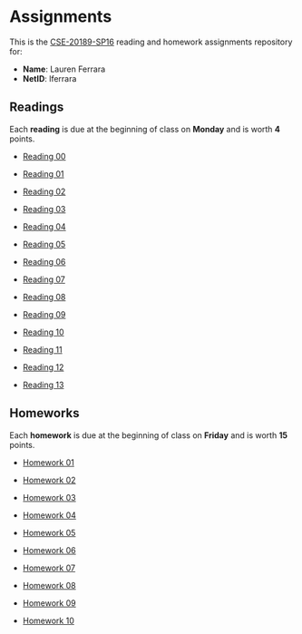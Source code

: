 Assignments
===========

This is the [CSE-20189-SP16] reading and homework assignments repository for:

* **Name**:  Lauren Ferrara
* **NetID**: lferrara

Readings
--------

Each **reading** is due at the beginning of class on **Monday** and is worth
**4** points.

- [Reading 00](https://www3.nd.edu/~pbui/teaching/cse.20189.sp16/reading00.html)

- [Reading 01](https://www3.nd.edu/~pbui/teaching/cse.20189.sp16/reading01.html)

- [Reading 02](https://www3.nd.edu/~pbui/teaching/cse.20189.sp16/reading02.html)

- [Reading 03](https://www3.nd.edu/~pbui/teaching/cse.20189.sp16/reading03.html)

- [Reading 04](https://www3.nd.edu/~pbui/teaching/cse.20189.sp16/reading04.html)

- [Reading 05](https://www3.nd.edu/~pbui/teaching/cse.20189.sp16/reading05.html)

- [Reading 06](https://www3.nd.edu/~pbui/teaching/cse.20189.sp16/reading06.html)

- [Reading 07](https://www3.nd.edu/~pbui/teaching/cse.20189.sp16/reading07.html)

- [Reading 08](https://www3.nd.edu/~pbui/teaching/cse.20189.sp16/reading08.html)

- [Reading 09](https://www3.nd.edu/~pbui/teaching/cse.20189.sp16/reading09.html)

- [Reading 10](https://www3.nd.edu/~pbui/teaching/cse.20189.sp16/reading10.html)

- [Reading 11](https://www3.nd.edu/~pbui/teaching/cse.20189.sp16/reading11.html)

- [Reading 12](https://www3.nd.edu/~pbui/teaching/cse.20189.sp16/reading12.html)

- [Reading 13](https://www3.nd.edu/~pbui/teaching/cse.20189.sp16/reading13.html)

Homeworks
---------

Each **homework** is due at the beginning of class on **Friday** and is worth
**15** points.

- [Homework 01](https://www3.nd.edu/~pbui/teaching/cse.20189.sp16/homework01.html)

- [Homework 02](https://www3.nd.edu/~pbui/teaching/cse.20189.sp16/homework02.html)

- [Homework 03](https://www3.nd.edu/~pbui/teaching/cse.20189.sp16/homework03.html)

- [Homework 04](https://www3.nd.edu/~pbui/teaching/cse.20189.sp16/homework04.html)

- [Homework 05](https://www3.nd.edu/~pbui/teaching/cse.20189.sp16/homework05.html)

- [Homework 06](https://www3.nd.edu/~pbui/teaching/cse.20189.sp16/homework06.html)

- [Homework 07](https://www3.nd.edu/~pbui/teaching/cse.20189.sp16/homework07.html)

- [Homework 08](https://www3.nd.edu/~pbui/teaching/cse.20189.sp16/homework08.html)

- [Homework 09](https://www3.nd.edu/~pbui/teaching/cse.20189.sp16/homework09.html)

- [Homework 10](https://www3.nd.edu/~pbui/teaching/cse.20189.sp16/homework10.html)

[CSE-20189-SP16]:   https://www3.nd.edu/~pbui/teaching/cse.20189.sp16/

